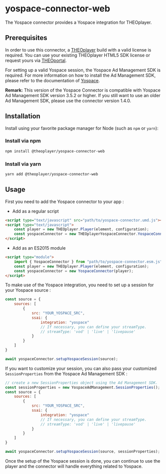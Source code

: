 # yospace-connector-web

The Yospace connector provides a Yospace integration for THEOplayer.

## Prerequisites
In order to use this connector, a [THEOplayer](https://www.npmjs.com/package/theoplayer) build with a valid license is required. You can use your existing THEOplayer HTML5 SDK license or request yours via [THEOportal](https://portal.theoplayer.com/).

For setting up a valid Yospace session, the Yospace Ad Management SDK is required. For more information on how to install the Ad Management SDK, please refer to the documentation of [Yospace](https://developer.yospace.com/). 

**Remark:** This version of the Yospace Connector is compatible with Yospace Ad Management SDK version 3.5.2 or higher. If you still want to use an older Ad Management SDK, please use the connector version 1.4.0.

## Installation

Install using your favorite package manager for Node (such as `npm` or `yarn`):

### Install via npm

```bash
npm install @theoplayer/yospace-connector-web
```

### Install via yarn

```bash
yarn add @theoplayer/yospace-connector-web
```

## Usage
First you need to add the Yospace connector to your app :

* Add as a regular script

```html
<script type="text/javascript" src="path/to/yospace-connector.umd.js"></script>
<script type="text/javascript">
    const player = new THEOplayer.Player(element, configuration);
    const yospaceConnector = new THEOplayerYospaceConnector.YospaceConnector(player);
</script>
```

* Add as an ES2015 module

```html
<script type="module">
    import { YospaceConnector } from "path/to/yospace-connector.esm.js";
    const player = new THEOplayer.Player(element, configuration);
    const yospaceConnector = new YospaceConnector(player);
</script>
```

To make use of the Yospace integration, you need to set up a session for your Yospace source :

```javascript
const source = {
    sources: [
        {
            src: "YOUR_YOSPACE_SRC",
            ssai: {
                integration: "yospace"
                // If necessary, you can define your streamType.
                // streamType: 'vod' | 'live' | 'livepause'
            }
        }
    ]
}

await yospaceConnector.setupYospaceSession(source);
```

If you want to customize your session, you can also pass your customized `SessionProperties` from the Yospace Ad Management SDK :

```javascript
// create a new SessionProperties object using the Ad Management SDK.
const sessionProperties = new YospaceAdManagement.SessionProperties();
const source = {
    sources: [
        {
            src: "YOUR_YOSPACE_SRC",
            ssai: {
                integration: "yospace"
                // If necessary, you can define your streamType.
                // streamType: 'vod' | 'live' | 'livepause'
            }
        }
    ]
}

await yospaceConnector.setupYospaceSession(source, sessionProperties);
```

Once the setup of the Yospace session is done, you can continue to use the player and the connector will handle everything related to Yospace.
